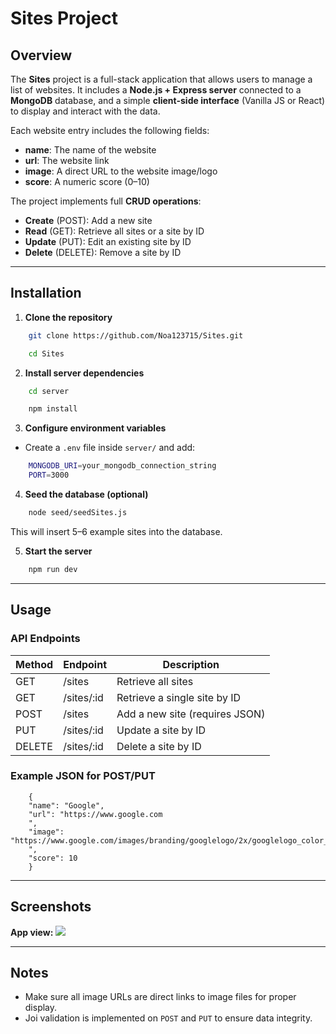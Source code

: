 # Sites Project

## Overview
The **Sites** project is a full-stack application that allows users to manage a list of websites. It includes a **Node.js + Express server** connected to a **MongoDB** database, and a simple **client-side interface** (Vanilla JS or React) to display and interact with the data.

Each website entry includes the following fields:
- **name**: The name of the website
- **url**: The website link
- **image**: A direct URL to the website image/logo
- **score**: A numeric score (0–10)

The project implements full **CRUD operations**:
- **Create** (POST): Add a new site
- **Read** (GET): Retrieve all sites or a site by ID
- **Update** (PUT): Edit an existing site by ID
- **Delete** (DELETE): Remove a site by ID

---

## Installation

1. **Clone the repository**
```bash
    git clone https://github.com/Noa123715/Sites.git
```

```bash
    cd Sites
```


2. **Install server dependencies**
```bash
    cd server
```

```bash
    npm install
```


3. **Configure environment variables**
- Create a `.env` file inside `server/` and add:
```bash
    MONGODB_URI=your_mongodb_connection_string 
    PORT=3000
```

4. **Seed the database (optional)**

```bash
    node seed/seedSites.js
```

This will insert 5–6 example sites into the database.

5. **Start the server**

```bash
    npm run dev
```

---

## Usage

### API Endpoints

| Method | Endpoint         | Description                    |
|--------|-----------------|--------------------------------|
| GET    | /sites           | Retrieve all sites             |
| GET    | /sites/:id       | Retrieve a single site by ID   |
| POST   | /sites           | Add a new site (requires JSON) |
| PUT    | /sites/:id       | Update a site by ID            |
| DELETE | /sites/:id       | Delete a site by ID            |

### Example JSON for POST/PUT
```
    {
    "name": "Google",
    "url": "https://www.google.com
    ",
    "image": "https://www.google.com/images/branding/googlelogo/2x/googlelogo_color_92x30dp.png
    ",
    "score": 10
    }
```


---

## Screenshots

**App view:**
<img src="https://github.com/noa123715/Sites/blob/main/screenshot/sites.png"> 

---

## Notes
- Make sure all image URLs are direct links to image files for proper display.
- Joi validation is implemented on `POST` and `PUT` to ensure data integrity.